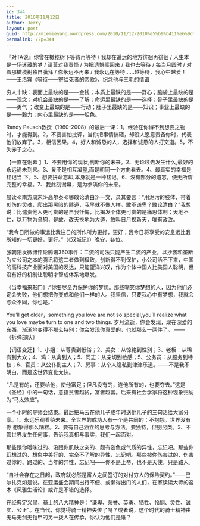 ```yaml
---
id: 344
title: 2010年11月12日
author: Jerry
layout: post
guid: http://miemieyang.wordpress.com/2010/11/12/2010%e5%b9%b411%e6%9c%8812%e6%97%a5
permalink: /?p=344
---
```

『对TA说』你曾在橄榄树下等待再等待 / 我却在遥远的地方徘徊再徘徊 / 人生本是一场迷藏的梦 / 请莫对我责怪 / 为把遗憾赎回来 / 我也去等待 / 每当月圆时 / 对着那橄榄树独自膜拜 / 你永远不再来 / 我永远在等待……越等待，我心中越爱！——王洛宾《等待——寄给死者的恋歌》，纪念他与三毛的情谊

穷人十缺：表面上最缺的是——金钱；本质上最缺的是——野心；脑袋上最缺的是——观念；对机会最缺的是——了解；命运里最缺的是——选择；骨子里最缺的是——勇气 ；改变上最缺的是——行动；肚子里最缺的是——知识；事业上最缺的是——毅力；内心里最缺的是——胆色。 

Randy Pausch教授（1960-2008）的最后一课：1，经验在你得不到想要之物时，才能得到。2，不要害怕批评，当你把事情搞砸，却没人愿意责备你时，代表他们放弃了。3，相信因果。4，好人和诚恳的人，选择和诚恳的人打交道。5，不失赤子之心。

【一直在谢幕 】1、不要用你的现状,判断你的未来。2、无论过去发生什么,最好的永远尚未到来。3、爱不是相互凝望,而是朝同一个方向看去。4、最真实的幸福是铭记当 下。5、想要拼命忘却,本身就是一种铭记。6、没有部分的遗忘，便无所谓完整的幸福。7、我此刻谢幕，是为参演你的未来。

晨读≪南方周末≫高尔泰≪哪敢论清白≫一文，录其要言：“用泥污的肢体，带着创伤的灵魂，爬出那黑暗的隧道，我早就不像人样。敢不谦卑？敢论清白？”我想 说：比谴责他人更可贵的是自我忏悔，比揭发个体更可贵的是痛思体制；天地不仁，以万物为刍狗，是故，改天换地为大道，敢叫日月换新天，唯有政改。

“我今日所做的事远比我往日的所作所为更好，更好；我今日将享受的安息远比我所知的一切更好，更好。”（《双城记》）晚安，各位。 

张朝阳发微博评论腾讯360事件：二流的司法只能产生二流的产业，以抄袭和垄断为立公司之本的腾讯将这二者做到极致，创新得不到保护，小公司活不下来，中国的高科技产业面对美国的发达，只能望洋兴叹，作为个体中国人比美国人聪明，但没有好的机制让聪明才智成体系地爆发。

《当幸福来敲门》:“你要尽全力保护你的梦想。那些嘲笑你梦想的人，因为他们必定会失败，他们想把你变成和他们一样的人。我坚信，只要我心中有梦想，我就会与众不同，你也是。”

You&#8217;ll get older，something you love are not so special,you&#8217;ll realize what you love maybe turn to one and two things. 岁月流逝，你会发现，现在深爱的东西，渐渐地变得不那么特别；你会发现你真爱的，也就那么一两件了。 ——《拆弹部队》

【词语变迁】1、小姐：从尊贵到低俗；2、美女：从惊艳到性别；3、老板：从稀有到大众；4、鸡：从禽到人；5、同志：从亲切到敏感；5、公务员：从服务到特权；6、官员：从公仆到主人；7、房事：从个人隐私到津津乐道。——不是我不明白，而是这世界变化太快。

“凡是有的，还要给他，使他富足；但凡没有的，连他所有的，也要夺去。”这是《圣经》中的一句话，意指贫者越贫，富者越富。后来有社会学家将这种现象归纳为“马太效应”。

一个小时的导师会结束。最后把马云在他儿子成年时送他儿子的三句话给大家分享。1、永远乐观看待未来。全世界的成功人有一个是共同的：不抱怨。世界没有你 想象得那么糟糕。2、要有自己独立的思考与方法。要独特，但别另类。3、不管世界发生任何事，告诉我真相与事实，我们一起面对。

那些跟你暧昧过的、没跟你肌肤之亲的、颇有姿色或气质的异性，忘记吧。那些你幻想过的、想象中美好的、完全不了解的异性，忘记吧。那些被你伤害过的、伤害过你的、路过的、当年的异性，忘记吧——你不是上帝，也不是天使，只是路人。

“自社会存在之日起，政府就必然是富人之间签订的对付穷人的保险契约。”——巴尔扎克如是说。在亚运盛会期间出行不便、或懒得出门的人们，在家读读大师的这本《风雅生活论》或许是不错的选择。

在经典定义里，骑士的八大精神是：“谦卑、荣誉、英勇、牺牲、怜悯、灵性、诚实、公正”。在当代，你觉得骑士精神失传了吗？或者说，这个时代的骑士精神由无马无剑无铠甲的另一拨人在传承，你认为他们是谁？